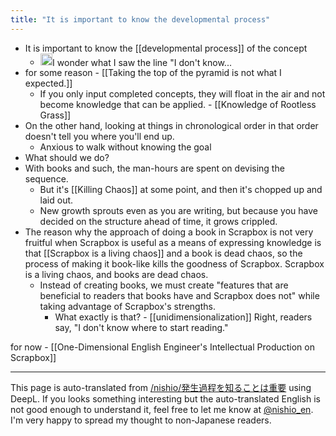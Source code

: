 ```yaml
---
title: "It is important to know the developmental process"
---
```


- It is important to know the [[developmental process]] of the concept
    - <img src='https://scrapbox.io/api/pages/nishio-en/nishio/icon' alt='nishio.icon' height="19.5"/>I wonder what I saw the line "I don't know...
- for some reason
        - [[Taking the top of the pyramid is not what I expected.]]
    - If you only input completed concepts, they will float in the air and not become knowledge that can be applied.
            - [[Knowledge of Rootless Grass]]
- On the other hand, looking at things in chronological order in that order doesn't tell you where you'll end up.
    - Anxious to walk without knowing the goal
- What should we do?
- With books and such, the man-hours are spent on devising the sequence.
    - But it's [[Killing Chaos]] at some point, and then it's chopped up and laid out.
    - New growth sprouts even as you are writing, but because you have decided on the structure ahead of time, it grows crippled.
- The reason why the approach of doing a book in Scrapbox is not very fruitful when Scrapbox is useful as a means of expressing knowledge is that [[Scrapbox is a living chaos]] and a book is dead chaos, so the process of making it book-like kills the goodness of Scrapbox. Scrapbox is a living chaos, and books are dead chaos.
    - Instead of creating books, we must create "features that are beneficial to readers that books have and Scrapbox does not" while taking advantage of Scrapbox's strengths.
        - What exactly is that?
                - [[unidimensionalization]] Right, readers say, "I don't know where to start reading."

for now
    - [[One-Dimensional English Engineer's Intellectual Production on Scrapbox]]

---
This page is auto-translated from [/nishio/発生過程を知ることは重要](https://scrapbox.io/nishio/発生過程を知ることは重要) using DeepL. If you looks something interesting but the auto-translated English is not good enough to understand it, feel free to let me know at [@nishio_en](https://twitter.com/nishio_en). I'm very happy to spread my thought to non-Japanese readers.